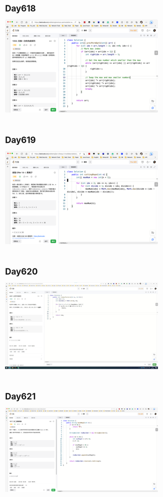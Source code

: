 # Day618

![day618](2304img.assets/day618.png)

&nbsp;

# Day619

![day619](2304img.assets/day619.png)

&nbsp;

# Day620

![day620](2304img.assets/day620.jpg)

&nbsp;

# Day621

![day621](2304img.assets/day621.png)